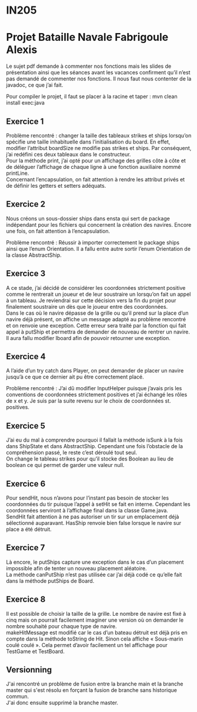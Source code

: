# IN205

Projet Bataille Navale Fabrigoule Alexis
==

Le sujet pdf demande à commenter nos fonctions mais les slides de présentation ainsi que les séances avant les vacances confirment qu’il n’est pas demandé de commenter nos fonctions. Il nous faut nous contenter de la javadoc, ce que j’ai fait.

Pour compiler le projet, il faut se placer à la racine et taper :
mvn clean install exec:java

Exercice 1
-
Problème rencontré : changer la taille des tableaux strikes et ships lorsqu’on spécifie une taille inhabituelle dans l’initialisation du board. En effet, modifier l’attribut boardSize ne modifie pas strikes et ships. Par conséquent, j’ai redéfini ces deux tableaux dans le constructeur.\
Pour la méthode print, j’ai opté pour un affichage des grilles côte à côte et de déléguer l’affichage de chaque ligne à une fonction auxiliaire nommé printLine.\
Concernant l’encapsulation, on fait attention à rendre les attribut privés et de définir les getters et setters adéquats.

Exercice 2
-
Nous créons un sous-dossier ships dans ensta qui sert de package indépendant pour les fichiers qui concernent la création des navires. Encore une fois, on fait attention à l’encapsulation.

Problème rencontré : Réussir à importer correctement le package ships ainsi que l’enum Orientation. Il a fallu entre autre sortir l’enum Orientation de la classe AbstractShip.

Exercice 3
-
A ce stade, j’ai décidé de considérer les coordonnées strictement positive comme le rentrerait un joueur et de leur soustraire un lorsqu’on fait un appel à un tableau. Je reviendrai sur cette décision vers la fin du projet pour finalement soustraire un dès que le joueur entre des coordonnées.\
Dans le cas où le navire dépasse de la grille ou qu’il prend sur la place d’un navire déjà présent, on affiche un message adapté au problème rencontré et on renvoie une exception. Cette erreur sera traité par la fonction qui fait appel à putShip et permettra de demander de nouveau de rentrer un navire.\
Il aura fallu modifier Iboard afin de pouvoir retourner une exception.

Exercice 4
-
A l’aide d’un try catch dans Player, on peut demander de placer un navire jusqu’à ce que ce dernier ait pu être correctement placé.

Problème rencontré : J’ai dû modifier InputHelper puisque j’avais pris les conventions de coordonnées strictement positives et j’ai échangé les rôles de x et y. Je suis par la suite revenu sur le choix de coordonnées st. positives.

Exercice 5
-
J’ai eu du mal à comprendre pourquoi il fallait la méthode isSunk à la fois dans ShipState et dans AbstractShip. Cependant une fois l’obstacle de la compréhension passé, le reste c’est déroulé tout seul.\
On change le tableau strikes pour qu’il stocke des Boolean au lieu de boolean ce qui permet de garder une valeur null.

Exercice 6
-
Pour sendHit, nous n’avons pour l’instant pas besoin de stocker les coordonnées du tir puisque l’appel à setHit se fait en interne. Cependant les coordonnées serviront à l’affichage final dans la classe Game.java.\
SendHit fait attention à ne pas autoriser un tir sur un emplacement déjà sélectionné auparavant.
HasShip renvoie bien false lorsque le navire sur place a été détruit.

Exercice 7
-
Là encore, le putShips capture une exception dans le cas d’un placement impossible afin de tenter un nouveau placement aléatoire.\
La méthode canPutShip n’est pas utilisée car j’ai déjà codé ce qu’elle fait dans la méthode putShips de Board.

Exercice 8
-
Il est possible de choisir la taille de la grille. Le nombre de navire est fixé à cinq mais on pourrait facilement imaginer une version où on demander le nombre souhaité pour chaque type de navire.\
makeHitMessage est modifié car le cas d’un bateau détruit est déjà pris en compte dans la méthode toString de Hit. Sinon cela affiche « Sous-marin coulé coulé ». Cela permet d’avoir facilement un tel affichage pour TestGame et TestBoard.

Versionning
-
J'ai rencontré un problème de fusion entre la branche main et la branche master qui s'est résolu en forçant la fusion de branche sans historique commun.\
J'ai donc ensuite supprimé la branche master.
